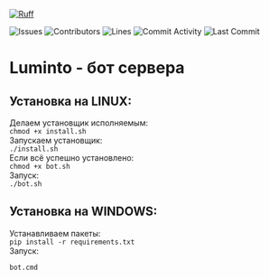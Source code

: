 [![Ruff](https://img.shields.io/endpoint?url=https://raw.githubusercontent.com/astral-sh/ruff/main/assets/badge/v2.json)](https://github.com/astral-sh/ruff)

![Issues](https://img.shields.io/github/issues-raw/trassert/ChatHTTP?color=c78aff&label=issues&style=for-the-badge)
![Contributors](https://img.shields.io/github/contributors/trassert/ChatHTTP?color=c78aff&label=contributors&style=for-the-badge)
![Lines](https://img.shields.io/endpoint?url=https://ghloc.vercel.app/api/trassert/ChatHTTP/badge?style=flat&logoColor=white&color=c78aff&style=for-the-badge)
![Commit Activity](https://img.shields.io/github/commit-activity/m/trassert/ChatHTTP?color=c78aff&label=commits&style=for-the-badge)
![Last Commit](https://img.shields.io/github/last-commit/trassert/ChatHTTP?color=c78aff&label=last%20commit&style=for-the-badge)

# Luminto - бот сервера

## Установка на LINUX:

Делаем установщик исполняемым:  
    `chmod +x install.sh`  
Запускаем установщик:  
    `./install.sh`  
Если всё успешно установлено:  
    `chmod +x bot.sh`  
Запуск:  
    `./bot.sh`  
  
## Установка на WINDOWS:

Устанавливаем пакеты:  
`pip install -r requirements.txt`  
Запуск:  

`bot.cmd`  
